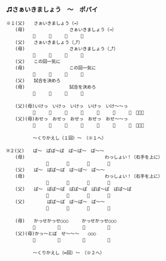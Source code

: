 ### ♫さぁいきましょう　～　ポパイ

    ※１(父)　　さぁいきましょう（→）
    　　(母)　　　　　　　　　　さぁいきましょう（→）
    　　　　　　📣　　　📣　　　📣　　　📣
    　　(父)　　さぁいきましょう（⤴）
    　　(母)　　　　　　　　　　さぁいきましょう（⤴）
    　　　　　　📣　　　📣　　　📣　　　📣
    　　(父)　　この回一気に
    　　(母)　　　　　　　　　　この回一気に
    　　　　　　📣　　　📣　　　📣　　　📣
    　　(父)　　試合を決めろ
    　　(母)　　　　　　　　　　試合を決めろ
    　　　　　　📣　　　📣　　　📣　　　📣
    　　
    　　(父)(母)いけっ　いけっ　いけっ　いけっ　いけ～～っ
    　　　　　　📣　　　📣　　　📣　　　📣　　　📣　　　📣　　　📣　📣📣📣
    　　(父)(母)おせっ　おせっ　おせっ　おせっ　おせ～～っ　
    　　　　　　📣　　　📣　　　📣　　　📣　　　📣　　　📣　　　📣　📣📣📣
    　　
    　　　　　　～くりかえし（１回）～　（※１へ）
    　　
    ※２(父)　　ぱ～　ぱぱ～ぱ　ぱ～ぱ～　ぱ～～
    　　(母)　　　　　　　　　　　　　　　　　　わっしょい！（右手を上に）
    　　　　　　　　　📣　　　　📣　　　　📣　　　　📣
    　　(父)　　ぱ～　ぱぱ～ぱ　ぱ～ぱ～　ぱ～～
    　　(母)　　　　　　　　　　　　　　　　　　わっしょい！（右手を上に）
    　　　　　　　　　📣　　　　📣　　　　📣　　　　📣
    　　(父)　　ぱ～　ぱぱ～ぱ　ぱぱ～ぱ　ぱぱ～ぱ　ぱぱ～ぱ　
    　　　　　　　　　📣　　　　📣　　　　📣　　　　📣
    　　(父)　　　　　ぱぱ～ぱ　ぱ～ぱ～　ぱ～～
    　　　　　　　　　📣　　　　📣　　　　📣　　　　📣
    　　
    　　(母)　　かっせかっせ○○○　　　かっせかっせ○○○
    　　　　　　📣　　　　　📣　　　　　📣　　　　　📣
    　　(父)(母)かっ～とば　せ～～～　　○○○
    　　　　　　📣　　　　　📣　　　　　📣　　　　　📣
    　　
    　　　　　　～くりかえし（∞回）～　（※２へ）
